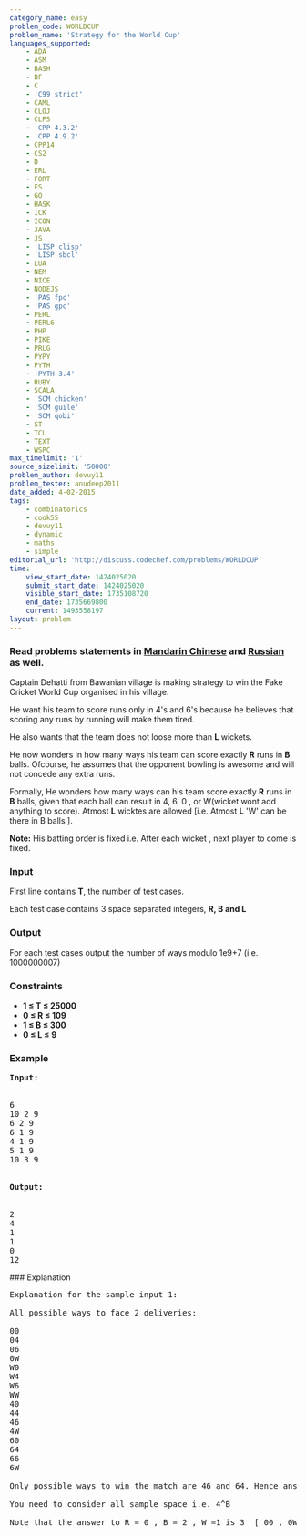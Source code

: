 ```yaml
---
category_name: easy
problem_code: WORLDCUP
problem_name: 'Strategy for the World Cup'
languages_supported:
    - ADA
    - ASM
    - BASH
    - BF
    - C
    - 'C99 strict'
    - CAML
    - CLOJ
    - CLPS
    - 'CPP 4.3.2'
    - 'CPP 4.9.2'
    - CPP14
    - CS2
    - D
    - ERL
    - FORT
    - FS
    - GO
    - HASK
    - ICK
    - ICON
    - JAVA
    - JS
    - 'LISP clisp'
    - 'LISP sbcl'
    - LUA
    - NEM
    - NICE
    - NODEJS
    - 'PAS fpc'
    - 'PAS gpc'
    - PERL
    - PERL6
    - PHP
    - PIKE
    - PRLG
    - PYPY
    - PYTH
    - 'PYTH 3.4'
    - RUBY
    - SCALA
    - 'SCM chicken'
    - 'SCM guile'
    - 'SCM qobi'
    - ST
    - TCL
    - TEXT
    - WSPC
max_timelimit: '1'
source_sizelimit: '50000'
problem_author: devuy11
problem_tester: anudeep2011
date_added: 4-02-2015
tags:
    - combinatorics
    - cook55
    - devuy11
    - dynamic
    - maths
    - simple
editorial_url: 'http://discuss.codechef.com/problems/WORLDCUP'
time:
    view_start_date: 1424025020
    submit_start_date: 1424025020
    visible_start_date: 1735108720
    end_date: 1735669800
    current: 1493558197
layout: problem
---
```

###  Read problems statements in [Mandarin Chinese](http://www.codechef.com/download/translated/COOK55/mandarin/WORLDCUP.pdf) and [Russian](http://www.codechef.com/download/translated/COOK55/russian/WORLDCUP.pdf) as well.

Captain Dehatti from Bawanian village is making strategy to win the Fake Cricket World Cup organised in his village.

He want his team to score runs only in 4's and 6's because he believes that scoring any runs by running will make them tired.

He also wants that the team does not loose more than **L** wickets.

He now wonders in how many ways his team can score exactly **R** runs in **B** balls. Ofcourse, he assumes that the opponent bowling is awesome and will not concede any extra runs.

Formally, He wonders how many ways can his team score exactly **R** runs in **B** balls, given that each ball can result in 4, 6, 0 , or W(wicket wont add anything to score). Atmost **L** wicktes are allowed \[i.e. Atmost **L** 'W' can be there in B balls \].

**Note:** His batting order is fixed i.e. After each wicket , next player to come is fixed.

### Input

First line contains **T**, the number of test cases.

Each test case contains 3 space separated integers, **R, B and L**

### Output

For each test cases output the number of ways modulo 1e9+7 (i.e. 1000000007)

### Constraints

- **1 ≤ T ≤ 25000**
- **0 ≤ R ≤ 109**
- **1 ≤ B ≤ 300**
- **0 ≤ L ≤ 9**

### Example

<pre>
<b>Input:</b><br></br>
6
10 2 9
6 2 9
6 1 9
4 1 9
5 1 9
10 3 9<br></br>
<b>Output:</b><br></br>
2
4
1
1
0
12
</pre>###  Explanation 

<pre>
Explanation for the sample input 1:

All possible ways to face 2 deliveries:

00
04
06
0W
W0
W4
W6
WW
40
44
46
4W
60
64
66
6W

Only possible ways to win the match are 46 and 64. Hence answer is 2.

You need to consider all sample space i.e. 4^B

Note that the answer to R = 0 , B = 2 , W =1 is 3  [ 00 , 0W , W0 ]
</pre>